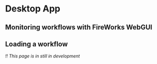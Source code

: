 # Desktop App


## Monitoring workflows with FireWorks WebGUI


## Loading a workflow

*!! This page is in still in development*
